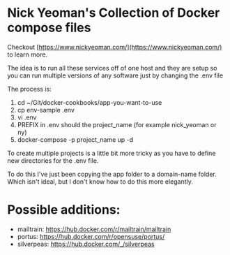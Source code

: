 # Nick Yeoman's Collection of Docker compose files

Checkout [https://www.nickyeoman.com/](https://www.nickyeoman.com/) to learn more.

The idea is to run all these services off of one host and they are setup so
you can run multiple versions of any software just by changing the .env file

The process is:

1. cd ~/Git/docker-cookbooks/app-you-want-to-use
1. cp env-sample .env
1. vi .env
  1. PREFIX in .env should the project_name (for example nick_yeoman or ny)
1. docker-compose -p project_name up -d

To create multiple projects is a little bit more tricky as you have to
define new directories for the .env file.

To do this I've just been copying the app folder to a domain-name folder.
Which isn't ideal, but I don't know how to do this more elegantly.

# Possible additions:

* mailtrain: https://hub.docker.com/r/mailtrain/mailtrain
* portus: https://hub.docker.com/r/opensuse/portus/
* silverpeas: https://hub.docker.com/_/silverpeas

